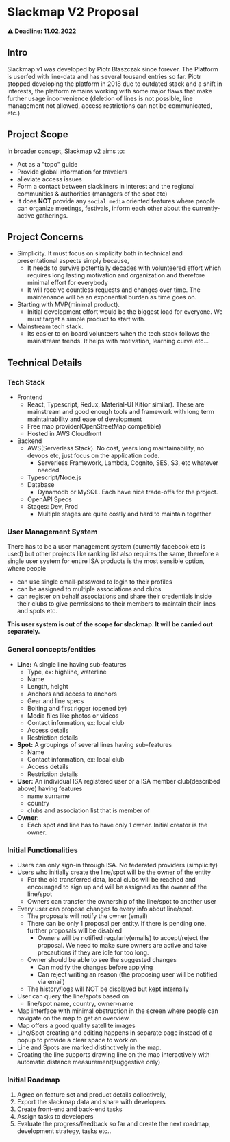 # Slackmap V2 Proposal

**⚠️ Deadline: 11.02.2022**
## Intro

Slackmap v1 was developed by Piotr Błaszczak since forever. The Platform is userfed with line-data and has several tousand entries so far. Piotr stopped developing the platform in 2018 due to outdated stack and a shift in interests, the platform remains working with some major flaws that make further usage inconvenience (deletion of lines is not possible, line management not allowed, access restrictions can not be communicated, etc.)

## Project Scope

In broader concept, Slackmap v2 aims to:
- Act as a "topo" guide
- Provide global information for travelers
- alleviate access issues
- Form a contact between slackliners in interest and the regional communities & authorities (managers of the spot etc)
- It does **NOT** provide any `social media` oriented features where people can organize meetings, festivals, inform each other about the currently-active gatherings.

## Project Concerns

- Simplicity. It must focus on simplicity both in technical and presentational aspects simply because,
  - It needs to survive potentially decades with volunteered effort which requires long lasting motivation and organization and therefore minimal effort for everybody
  - It will receive countless requests and changes over time.  The maintenance will be an exponential burden as time goes on.
- Starting with MVP(minimal product). 
  - Initial development effort would be the biggest load for everyone. We must target a simple product to start with.
- Mainstream tech stack.
  - Its easier to on board volunteers when the tech stack follows the mainstream trends. It helps with motivation, learning curve etc...

## Technical Details
### Tech Stack
- Frontend
  - React, Typescript, Redux, Material-UI Kit(or similar). These are mainstream and good enough tools and framework with long term maintainability and ease of development
  - Free map provider(OpenStreetMap compatible)
  - Hosted in AWS Cloudfront
- Backend
  - AWS(Serverless Stack). No cost, years long maintainability, no devops etc, just focus on the application code.
    - Serverless Framework, Lambda, Cognito, SES, S3, etc whatever needed. 
  - Typescript/Node.js
  - Database
    - Dynamodb or MySQL. Each have nice trade-offs for the project. 
  - OpenAPI Specs
  - Stages: Dev, Prod
    - Multiple stages are quite costly and hard to maintain together

### User Management System
There has to be a user management system (currently facebook etc is used) but other projects like ranking list also requires the same, therefore a single user system for entire ISA products is the most sensible option, where people
- can use single email-password to login to their profiles
- can be assigned to multiple associations and clubs.
- can register on behalf associations and share their credentials inside their clubs to give permissions to their members to maintain their lines and spots etc. 

**This user system is out of the scope for slackmap. It will be carried out separately.**

### General concepts/entities 

- **Line:** A single line having sub-features
  - Type, ex: highline, waterline
  - Name
  - Length, height
  - Anchors and access to anchors
  - Gear and line specs
  - Bolting and first rigger (opened by)
  - Media files like photos or videos
  - Contact information, ex: local club
  - Access details
  - Restriction details
- **Spot:** A groupings of several lines having sub-features
  - Name
  - Contact information, ex: local club
  - Access details
  - Restriction details
- **User:** An individual ISA registered user or a ISA member club(described above) having features
  - name surname
  - country
  - clubs and association list that is member of
- **Owner**: 
  - Each spot and line has to have only 1 owner. Initial creator is the owner.

### Initial Functionalities
- Users can only sign-in through ISA. No federated providers (simplicity)
- Users who initially create the line/spot will be the owner of the entity
  - For the old transferred data, local clubs will be reached and encouraged to sign up and will be assigned as the owner of the line/spot
  - Owners can transfer the ownership of the line/spot to another user
- Every user can propose changes to every info about line/spot.
  - The proposals will notify the owner (email)
  - There can be only 1 proposal per entity. If there is pending one, further proposals will be disabled
    - Owners will be notified regularly(emails) to accept/reject the proposal. We need to make sure owners are active and take precautions if they are idle for too long.
  - Owner should be able to see the suggested changes
    - Can modify the changes before applying
    - Can reject writing an reason (the proposing user will be notified via email)
  - The history/logs will NOT be displayed but kept internally
- User can query the line/spots based on
  - line/spot name, country, owner-name
- Map interface with minimal obstruction in the screen where people can navigate on the map to get an overview.
- Map offers a good quality satellite images
- Line/Spot creating and editing happens in separate page instead of a popup to provide a clear space to work on.
- Line and Spots are marked distinctively in the map.
- Creating the line supports drawing line on the map interactively with automatic distance measurement(suggestive only)

### Initial Roadmap

1) Agree on feature set and product details collectively,
2) Export the slackmap data and share with developers
3) Create front-end and back-end tasks
4) Assign tasks to developers
5) Evaluate the progress/feedback so far and create the next roadmap, development strategy, tasks etc..